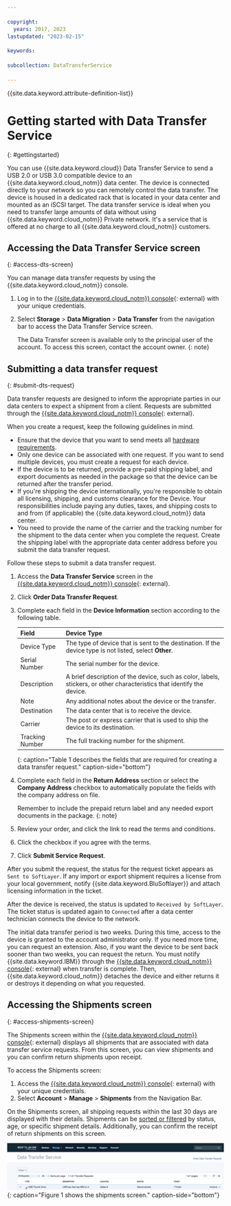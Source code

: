 ```yaml
---

copyright:
  years: 2017, 2023
lastupdated: "2023-02-15"

keywords:

subcollection: DataTransferService

---
```


{{site.data.keyword.attribute-definition-list}}

# Getting started with Data Transfer Service
{: #gettingstarted}

You can use {{site.data.keyword.cloud}} Data Transfer Service to send a USB 2.0 or USB 3.0 compatible device to an {{site.data.keyword.cloud_notm}} data center. The device is connected directly to your network so you can remotely control the data transfer. The device is housed in a dedicated rack that is located in your data center and mounted as an iSCSI target. The data transfer service is ideal when you need to transfer large amounts of data without using {{site.data.keyword.cloud_notm}} Private network. It's a service that is offered at no charge to all {{site.data.keyword.cloud_notm}} customers.

## Accessing the Data Transfer Service screen
{: #access-dts-screen}

You can manage data transfer requests by using the {{site.data.keyword.cloud_notm}} console.

1. Log in to the [{{site.data.keyword.cloud_notm}} console](/login){: external} with your unique credentials.
2. Select **Storage** > **Data Migration** > **Data Transfer** from the navigation bar to access the Data Transfer Service screen.

    The Data Transfer screen is available only to the principal user of the account. To access this screen, contact the account owner.
    {: note}

## Submitting a data transfer request
{: #submit-dts-request}

Data transfer requests are designed to inform the appropriate parties in our data centers to expect a shipment from a client. Requests are submitted through the [{{site.data.keyword.cloud_notm}} console](/login){: external}.

When you create a request, keep the following guidelines in mind.

- Ensure that the device that you want to send meets all [hardware requirements](/docs/DataTransferService?topic=DataTransferService-about#hardware-requirements).
- Only one device can be associated with one request. If you want to send multiple devices, you must create a request for each device.
- If the device is to be returned, provide a pre-paid shipping label, and export documents as needed in the package so that the device can be returned after the transfer period.
- If you're shipping the device internationally, you're responsible to obtain all licensing, shipping, and customs clearance for the Device. Your responsibilities include paying any duties, taxes, and shipping costs to and from (if applicable) the {{site.data.keyword.cloud_notm}} data center.
- You need to provide the name of the carrier and the tracking number for the shipment to the data center when you complete the request. Create the shipping label with the appropriate data center address before you submit the data transfer request.

Follow these steps to submit a data transfer request.

1. Access the **Data Transfer Service** screen in the [{{site.data.keyword.cloud_notm}} console](/login){: external}.
2. Click **Order Data Transfer Request**.
3. Complete each field in the **Device Information** section according to the following table.

   |  Field  | Device Type |
   |---------|-------------|
   | Device Type |  The type of device that is sent to the destination. If the device type is not listed, select **Other**. |
   | Serial Number| The serial number for the device.|
   | Description | A brief description of the device, such as color, labels, stickers, or other characteristics that identify the device. |
   | Note | Any additional notes about the device or the transfer. |
   | Destination| The data center that is to receive the device. |
   | Carrier| The post or express carrier that is used to ship the device to its destination. |
   | Tracking Number | The full tracking number for the shipment. |
   {: caption="Table 1 describes the fields that are required for creating a data transfer request." caption-side="bottom"}

4. Complete each field in the **Return Address** section or select the **Company Address** checkbox to automatically populate the fields with the company address on file.

   Remember to include the prepaid return label and any needed export documents in the package.
   {: note}

5. Review your order, and click the link to read the terms and conditions.
6. Click the checkbox if you agree with the terms.
7. Click **Submit Service Request**.

After you submit the request, the status for the request ticket appears as `Sent to SoftLayer`. If any import or export shipment requires a license from your local government, notify {{site.data.keyword.BluSoftlayer}} and attach licensing information in the ticket.

After the device is received, the status is updated to `Received by SoftLayer`. The ticket status is updated again to `Connected` after a data center technician connects the device to the network.

The initial data transfer period is two weeks. During this time, access to the device is granted to the account administrator only. If you need more time, you can request an extension. Also, if you want the device to be sent back sooner than two weeks, you can request the return. You must notify {{site.data.keyword.IBM}} through the [{{site.data.keyword.cloud_notm}} console](/login){: external} when transfer is complete. Then, {{site.data.keyword.cloud_notm}} detaches the device and either returns it or destroys it depending on what you requested.


## Accessing the Shipments screen
{: #access-shipments-screen}

The Shipments screen within the [{{site.data.keyword.cloud_notm}} console](/login){: external} displays all shipments that are associated with data transfer service requests. From this screen, you can view shipments and you can confirm return shipments upon receipt.

To access the Shipments screen:

1. Access the [{{site.data.keyword.cloud_notm}} console](/login){: external} with your unique credentials.
2. Select **Account** > **Manage** > **Shipments** from the Navigation Bar.

On the Shipments screen, all shipping requests within the last 30 days are displayed with their details. Shipments can be [sorted or filtered](/docs/DataTransferService?topic=DataTransferService-sort-or-filter-shipments-list) by status, age, or specific shipment details. Additionally, you can confirm the receipt of return shipments on this screen.

![Shipments Screen](/images/DTSShipmentScreen1.svg){: caption="Figure 1 shows the shipments screen." caption-side="bottom"}
